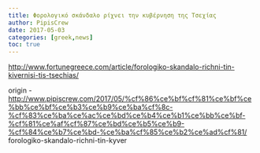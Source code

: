 ```yaml
---
title: Φορολογικό σκάνδαλο ρίχνει την κυβέρνηση της Τσεχίας
author: PipisCrew
date: 2017-05-03
categories: [greek,news]
toc: true
---
```


http://www.fortunegreece.com/article/forologiko-skandalo-richni-tin-kivernisi-tis-tsechias/

origin - http://www.pipiscrew.com/2017/05/%cf%86%ce%bf%cf%81%ce%bf%ce%bb%ce%bf%ce%b3%ce%b9%ce%ba%cf%8c-%cf%83%ce%ba%ce%ac%ce%bd%ce%b4%ce%b1%ce%bb%ce%bf-%cf%81%ce%af%cf%87%ce%bd%ce%b5%ce%b9-%cf%84%ce%b7%ce%bd-%ce%ba%cf%85%ce%b2%ce%ad%cf%81/ forologiko-skandalo-richni-tin-kyver